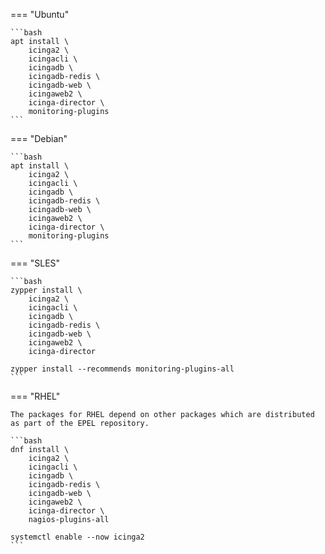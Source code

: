=== "Ubuntu"

    ```bash
    apt install \
        icinga2 \
        icingacli \
        icingadb \
        icingadb-redis \
        icingadb-web \
        icingaweb2 \
        icinga-director \
        monitoring-plugins 
    ```

=== "Debian"

    ```bash
    apt install \
        icinga2 \
        icingacli \
        icingadb \
        icingadb-redis \
        icingadb-web \
        icingaweb2 \
        icinga-director \
        monitoring-plugins
    ```

=== "SLES"

    ```bash
    zypper install \
        icinga2 \
        icingacli \
        icingadb \
        icingadb-redis \
        icingadb-web \
        icingaweb2 \
        icinga-director
        
    zypper install --recommends monitoring-plugins-all
    ```

=== "RHEL"

    The packages for RHEL depend on other packages which are distributed as part of the EPEL repository.

    ```bash
    dnf install \
        icinga2 \
        icingacli \
        icingadb \
        icingadb-redis \
        icingadb-web \
        icingaweb2 \
        icinga-director \
        nagios-plugins-all

    systemctl enable --now icinga2
    ```
